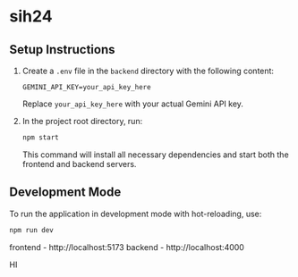 # sih24

## Setup Instructions

1. Create a `.env` file in the `backend` directory with the following content:
   ```
   GEMINI_API_KEY=your_api_key_here
   ```
   Replace `your_api_key_here` with your actual Gemini API key.

2. In the project root directory, run:
   ```bash
   npm start
   ```
   This command will install all necessary dependencies and start both the frontend and backend servers.

## Development Mode
To run the application in development mode with hot-reloading, use:

```bash
npm run dev
```
frontend - http://localhost:5173
backend - http://localhost:4000

HI




